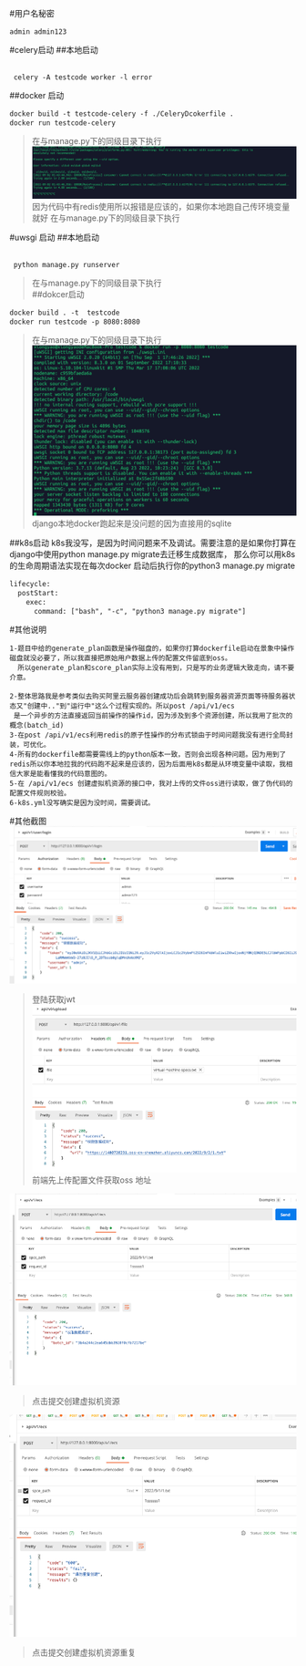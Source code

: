 #用户名秘密
```text
admin admin123

```
#celery启动
##本地启动
```shell

 celery -A testcode worker -l error 

```


##docker 启动
```shell
docker build -t testcode-celery -f ./CeleryDcokerfile .
docker run testcode-celery 
```

>在与manage.py下的同级目录下执行
![docker跑celery](./examples/read-images/celery-run-in-docker.png)
>因为代码中有redis使用所以报错是应该的，如果你本地跑自己传环境变量就好
>在与manage.py下的同级目录下执行

#uwsgi 启动
##本地启动
```shell

 python manage.py runserver

```
>在与manage.py下的同级目录下执行   
##dokcer启动
```shell
docker build . -t  testcode 
docker run testcode -p 8080:8080
```
>在与manage.py下的同级目录下执行
![docker跑uwsgi](./examples/read-images/uwsgi-run-in-docker.png)
>django本地docker跑起来是没问题的因为直接用的sqlite
> 
> 

##k8s启动
k8s我没写，是因为时间问题来不及调试。需要注意的是如果你打算在django中使用python manage.py migrate去迁移生成数据库，
那么你可以用k8s的生命周期语法实现在每次docker 启动后执行你的python3 manage.py migrate
```
lifecycle:
  postStart:
    exec:
      command: ["bash", "-c", "python3 manage.py migrate"]
```

#其他说明
```text
1-题目中给的generate_plan函数是操作磁盘的，如果你打算dockerfile启动在景象中操作磁盘就没必要了，所以我直接把原始用户数据上传的配置文件留底到oss。
  所以generate_plan和score_plan实际上没有用到，只是写的业务逻辑大致走向，请不要介意。

2-整体思路我是参考类似去购买阿里云服务器创建成功后会跳转到服务器资源页面等待服务器状态又"创建中.."到"运行中"这么个过程实现的。所以post /api/v1/ecs
 是一个异步的方法直接返回当前操作的操作id，因为涉及到多个资源创建，所以我用了批次的概念(batch_id)
3-在post /api/v1/ecs利用redis的原子性操作的分布式锁由于时间问题我没有进行全局封装，可优化。
4-所有的dockerfile都需要需线上的python版本一致，否则会出现各种问题。因为用到了redis所以你本地拉我的代码跑不起来是应该的，因为后面用k8s都是从环境变量中读取，我相信大家是能看懂我的代码意图的。
5-在 /api/v1/ecs 创建虚拟机资源的接口中，我对上传的文件oss进行读取，做了伪代码的配置文件规则校验。
6-k8s.yml没写确实是因为没时间，需要调试。

```

#其他截图
![登陆获取jwt](./examples/read-images/login.png)
>登陆获取jwt
![上传配置文件](./examples/read-images/upload-oss.png)
>前端先上传配置文件获取oss 地址

![创建虚拟机资源](./examples/read-images/create-ecs.png)
>点击提交创建虚拟机资源

![因为网络问题导致创建虚拟机资源重复请求](./examples/read-images/repeated-create-esc.png)
>点击提交创建虚拟机资源重复